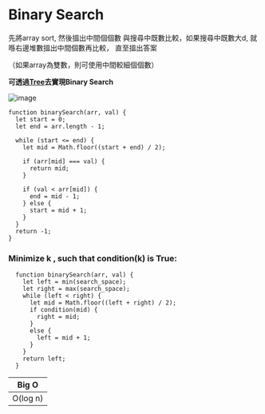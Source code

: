 # Binary Search

先將array sort, 然後搵出中間個個數 與搜尋中既數比較，如果搜尋中既數大d, 就喺右邊堆數搵出中間個數再比較， 直至搵出答案

（如果array為雙數，則可使用中間較細個個數）


<b>可透過[Tree](../data-structures/tree/binary-tree.md)去實現Binary Search</b>


![image](https://user-images.githubusercontent.com/74874696/159127035-a0e39a08-c83d-4f57-8870-2a25dd5fad63.png)

```
function binarySearch(arr, val) {
  let start = 0;
  let end = arr.length - 1;

  while (start <= end) {
    let mid = Math.floor((start + end) / 2);

    if (arr[mid] === val) {
      return mid;
    }

    if (val < arr[mid]) {
      end = mid - 1;
    } else {
      start = mid + 1;
    }
  }
  return -1;
}
```


### Minimize k , such that condition(k) is True:
```
  function binarySearch(arr, val) {
    let left = min(search_space);
    let right = max(search_space);
    while (left < right) {
      let mid = Math.floor((left + right) / 2);
      if condition(mid) {
        right = mid;
      }
      else {
        left = mid + 1;
      }
    }
    return left;
  }
```


| Big O   |
|---------|
| O(log n)|
